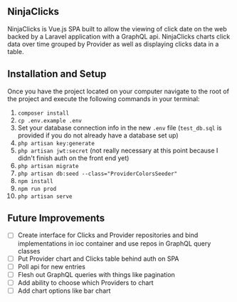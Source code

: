 ## NinjaClicks

NinjaClicks is Vue.js SPA built to allow the viewing of click date on the web backed by a Laravel application with a GraphQL api. NinjaClicks charts click data over time grouped by Provider as well as displaying clicks data in a table.

## Installation and Setup

Once you have the project located on your computer navigate to the root of the project and execute the following commands in your terminal:

1. `composer install`
2. `cp .env.example .env`
3. Set your database connection info in the new `.env` file (`test_db.sql` is provided if you do not already have a database set up)
3. `php artisan key:generate`
4. `php artisan jwt:secret` (not really necessary at this point because I didn't finish auth on the front end yet)
5. `php artisan migrate`
6. `php artisan db:seed --class="ProviderColorsSeeder"`
7. `npm install`
8. `npm run prod`
9. `php artisan serve`

## Future Improvements

- [ ] Create interface for Clicks and Provider repositories and bind implementations in ioc container and use repos in GraphQL query classes
- [ ] Put Provider chart and Clicks table behind auth on SPA
- [ ] Poll api for new entries
- [ ] Flesh out GraphQL queries with things like pagination
- [ ] Add ability to choose which Providers to chart
- [ ] Add chart options like bar chart
